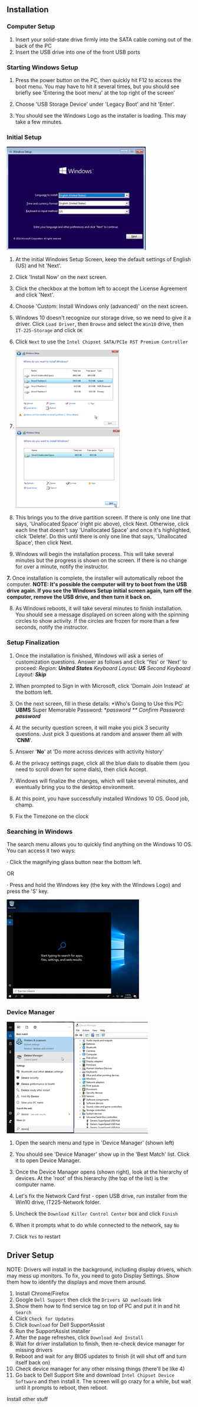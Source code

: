 ## Installation

###  Computer Setup

1. Insert your solid-state drive firmly into the SATA cable coming out of the back of the PC
2. Insert the USB drive into one of the front USB ports

### Starting Windows Setup

1. Press the power button on the PC, then quickly hit F12 to access the boot menu. You may have to hit it several times, but you should see briefly see 'Entering the boot menu' at the top right of the screen’

2. Choose 'USB Storage Device' under 'Legacy Boot' and hit 'Enter'.

3. You should see the Windows Logo as the installer is loading. This may take a few minutes.

### Initial Setup

![image-20220521175905385](.Win10%20Install%20Lab.assets/image-20220521175905385.png)

1.  
    At the initial Windows Setup Screen, keep the default settings of English (US) and hit 'Next'.

2.  Click 'Install Now' on the next screen.

3.  Click the checkbox at the bottom left to accept the License Agreement and click 'Next'.

4.  Choose 'Custom: Install Windows only (advanced)' on the next screen.

5.  Windows 10 doesn't recognize our storage drive, so we need to give it a driver.  Click `Load Driver`, then `Browse` and select the `Win10` drive, then `IT-225-Storage` and click `OK`

6.  Click `Next` to use the `Intel Chipset SATA/PCIe RST Premium Controller`

7.  ![image-20220521175914255](.Win10%20Install%20Lab.assets/image-20220521175914255.png)![image-20220521175919580](.Win10%20Install%20Lab.assets/image-20220521175919580.png)

8.  This brings you to the drive partition screen. If there is only one line that says, 'Unallocated Space' (right pic above), click Next. Otherwise, click each line that doesn't say 'Unallocated Space' and once it's highlighted, click 'Delete'. Do this until there is only one line that says, 'Unallocated Space', then click Next.

9.  Windows will begin the installation process. This will take several minutes but the progress is shown on the screen. If there is no change for over a minute, notify the instructor.

**7.**  Once installation is complete, the installer will automatically reboot the computer.
 **NOTE: It's possible the computer will try to boot from the USB drive again. If you see the Windows Setup initial screen again, turn off the computer, remove the USB drive, and then turn it back on.**

8. As Windows reboots, it will take several minutes to finish installation. You should see a message displayed on screen along with the spinning circles to show activity. If the circles are frozen for more than a few seconds, notify the instructor.

### Setup Finalization

1. Once the installation is finished, Windows will ask a series of customization questions. Answer as follows and click 'Yes' or 'Next' to proceed:
    *Region: **United States**
    Keyboard Layout: **US**
    Second Keyboard Layout: **Skip***

2. When prompted to Sign in with Microsoft, click 'Domain Join Instead' at the bottom left.

3. On the next screen, fill in these details:
    *Who's Going to Use this PC: **UBMS**
    Super Memorable Password: **password
      ** Confirm Password: **password***

4. At the security question screen, it will make you pick 3 security questions. Just pick 3 questions at random and answer them all with '**CNM**'.

5. Answer '**No**' at 'Do more across devices with activity history'

6. At the privacy settings page, click all the blue dials to disable them (you need to scroll down for some dials), then click Accept.

7. Windows will finalize the changes, which will take several minutes, and eventually bring you to the desktop environment.

8. At this point, you have successfully installed Windows 10 OS. Good job, champ.

9. Fix the Timezone on the clock

###    Searching in Windows

The search menu allows you to quickly find anything on the Windows 10 OS. You can access it two ways:

·  Click the magnifying glass button near the bottom left.

 OR


·  Press and hold the Windows key (the key with the Windows Logo) and press the 'S' key.

 ![image-20220521180808025](.Win10%20Install%20Lab.assets/image-20220521180808025.png)

### Device Manager

![image-20220521180825890](.Win10%20Install%20Lab.assets/image-20220521180825890.png)![image-20220521180830268](.Win10%20Install%20Lab.assets/image-20220521180830268.png)

1. Open the search menu and type in 'Device Manager' (shown left)

2. You should see 'Device Manager' show up in the 'Best Match' list. Click it to open Device Manager.

3. Once the Device Manager opens (shown right), look at the hierarchy of devices. At the 'root' of this hierarchy (the top of the list) is the computer name. 

4. Let's fix the Network Card first - open USB drive, run installer from the Win10 drive, IT225-Network folder.

5. Uncheck the `Download Killer Control Center` box and click `Finish`

6. When it prompts what to do while connected to the network, say `No`

7. Click `Yes` to restart

## Driver Setup

NOTE:  Drivers will install in the background, including display drivers, which may mess up monitors.  To fix, you need to goto Display Settings.  Show them how to identify the displays and move them around.

1. Install Chrome/Firefox
2. Google `Dell Support` then click the `Drivers &D ownloads` link
3. Show them how to find service tag on top of PC and put it in and hit `Search`
4. Click `Check for Updates`
5. Click `Download` for Dell SupportAssist
6. Run the SupportAssist installer
7. After the page refreshes, click `Download And Install`
8. Wait for driver installation to finish, then re-check device manager for missing drivers
9. Reboot and wait for any BIOS updates to finish (it will shut off and turn itself back on)
10. Check device manager for any other missing things (there'll be like 4)
11. Go back to Dell Support Site and download `Intel Chipset Device Software` and then install it.  The screen will go crazy for a while, but wait until it prompts to reboot, then reboot.

Install other stuff